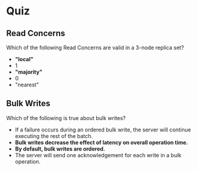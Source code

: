 # Quiz

## Read Concerns

Which of the following Read Concerns are valid in a 3-node replica set?



- **"local"**
- 1
- **"majority"**
- 0
- "nearest"

## Bulk Writes

Which of the following is true about bulk writes?



- If a failure occurs during an ordered bulk write, the server will continue executing the rest of the batch.
- **Bulk writes decrease the effect of latency on overall operation time.**
- **By default, bulk writes are ordered.**
- The server will send one acknowledgement for each write in a bulk operation.